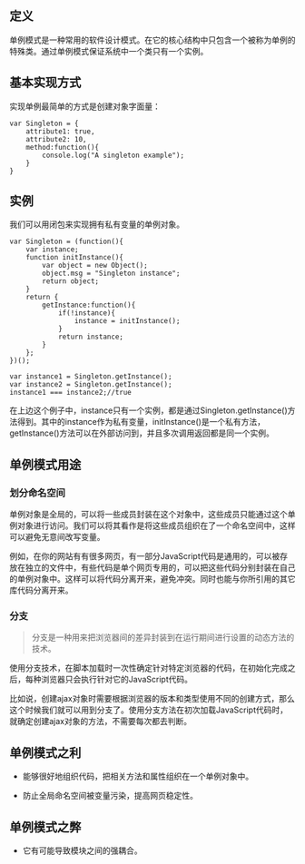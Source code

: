 ## 定义
单例模式是一种常用的软件设计模式。在它的核心结构中只包含一个被称为单例的特殊类。通过单例模式保证系统中一个类只有一个实例。

## 基本实现方式

实现单例最简单的方式是创建对象字面量：

```
var Singleton = {
    attribute1: true,
    attribute2: 10,
    method:function(){
        console.log("A singleton example");
    }
}
```

## 实例

我们可以用闭包来实现拥有私有变量的单例对象。

```
var Singleton = (function(){
    var instance;
    function initInstance(){
        var object = new Object();
        object.msg = "Singleton instance";
        return object;
    }
    return {
        getInstance:function(){
            if(!instance){
                instance = initInstance();
            }
            return instance;
        }
    };
})();

var instance1 = Singleton.getInstance();
var instance2 = Singleton.getInstance();
instance1 === instance2;//true
```
在上边这个例子中，instance只有一个实例，都是通过Singleton.getInstance()方法得到。其中的instance作为私有变量，initInstance()是一个私有方法，getInstance()方法可以在外部访问到，并且多次调用返回都是同一个实例。

## 单例模式用途

### 划分命名空间

单例对象是全局的，可以将一些成员封装在这个对象中，这些成员只能通过这个单例对象进行访问。我们可以将其看作是将这些成员组织在了一个命名空间中，这样可以避免无意间改写变量。

例如，在你的网站有有很多网页，有一部分JavaScript代码是通用的，可以被存放在独立的文件中，有些代码是单个网页专用的，可以把这些代码分别封装在自己的单例对象中。这样可以将代码分离开来，避免冲突。同时也能与你所引用的其它库代码分离开来。

### 分支

> 分支是一种用来把浏览器间的差异封装到在运行期间进行设置的动态方法的技术。

使用分支技术，在脚本加载时一次性确定针对特定浏览器的代码，在初始化完成之后，每种浏览器只会执行针对它的JavaScript代码。

比如说，创建ajax对象时需要根据浏览器的版本和类型使用不同的创建方式，那么这个时候我们就可以用到分支了。使用分支方法在初次加载JavaScript代码时，就确定创建ajax对象的方法，不需要每次都去判断。

## 单例模式之利

 - 能够很好地组织代码，把相关方法和属性组织在一个单例对象中。

 - 防止全局命名空间被变量污染，提高网页稳定性。

## 单例模式之弊

 - 它有可能导致模块之间的强耦合。

